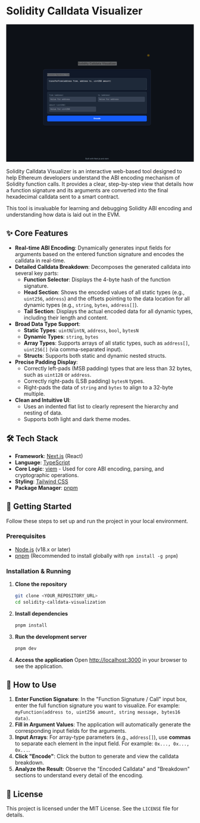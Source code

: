 # Solidity Calldata Visualizer

![Solidity Calldata Visualizer Screenshot](./public/screenshot.png)

Solidity Calldata Visualizer is an interactive web-based tool designed to help Ethereum developers understand the ABI encoding mechanism of Solidity function calls. It provides a clear, step-by-step view that details how a function signature and its arguments are converted into the final hexadecimal calldata sent to a smart contract.

This tool is invaluable for learning and debugging Solidity ABI encoding and understanding how data is laid out in the EVM.

## ✨ Core Features

- **Real-time ABI Encoding**: Dynamically generates input fields for arguments based on the entered function signature and encodes the calldata in real-time.
- **Detailed Calldata Breakdown**: Decomposes the generated calldata into several key parts:
  - **Function Selector**: Displays the 4-byte hash of the function signature.
  - **Head Section**: Shows the encoded values of all static types (e.g., `uint256`, `address`) and the offsets pointing to the data location for all dynamic types (e.g., `string`, `bytes`, `address[]`).
  - **Tail Section**: Displays the actual encoded data for all dynamic types, including their length and content.
- **Broad Data Type Support**:
  - **Static Types**: `uintN`/`intN`, `address`, `bool`, `bytesN`
  - **Dynamic Types**: `string`, `bytes`
  - **Array Types**: Supports arrays of all static types, such as `address[]`, `uint256[]` (via comma-separated input).
  - **Structs**: Supports both static and dynamic nested structs.
- **Precise Padding Display**:
  - Correctly left-pads (MSB padding) types that are less than 32 bytes, such as `uint128` or `address`.
  - Correctly right-pads (LSB padding) `bytesN` types.
  - Right-pads the data of `string` and `bytes` to align to a 32-byte multiple.
- **Clean and Intuitive UI**:
  - Uses an indented flat list to clearly represent the hierarchy and nesting of data.
  - Supports both light and dark theme modes.

## 🛠️ Tech Stack

- **Framework**: [Next.js](https://nextjs.org/) (React)
- **Language**: [TypeScript](https://www.typescriptlang.org/)
- **Core Logic**: [viem](https://viem.sh/) - Used for core ABI encoding, parsing, and cryptographic operations.
- **Styling**: [Tailwind CSS](https://tailwindcss.com/)
- **Package Manager**: [pnpm](https://pnpm.io/)

## 🚀 Getting Started

Follow these steps to set up and run the project in your local environment.

### Prerequisites

- [Node.js](https://nodejs.org/) (v18.x or later)
- [pnpm](https://pnpm.io/installation) (Recommended to install globally with `npm install -g pnpm`)

### Installation & Running

1.  **Clone the repository**
    ```bash
    git clone <YOUR_REPOSITORY_URL>
    cd solidity-calldata-visualization
    ```

2.  **Install dependencies**
    ```bash
    pnpm install
    ```

3.  **Run the development server**
    ```bash
    pnpm dev
    ```

4.  **Access the application**
    Open [http://localhost:3000](http://localhost:3000) in your browser to see the application.

## 📖 How to Use

1.  **Enter Function Signature**: In the "Function Signature / Call" input box, enter the full function signature you want to visualize. For example: `myFunction(address to, uint256 amount, string message, bytes16 data)`.
2.  **Fill in Argument Values**: The application will automatically generate the corresponding input fields for the arguments.
3.  **Input Arrays**: For array-type parameters (e.g., `address[]`), use **commas** to separate each element in the input field. For example: `0x..., 0x..., 0x...`.
4.  **Click "Encode"**: Click the button to generate and view the calldata breakdown.
5.  **Analyze the Result**: Observe the "Encoded Calldata" and "Breakdown" sections to understand every detail of the encoding.

## 📄 License

This project is licensed under the MIT License. See the `LICENSE` file for details.

